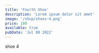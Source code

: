 ```yaml
---
title: 'Fourth Shoe'
description: 'Lorem ipsum dolor sit amet'
image: '/shop/shoes-4.png'
price: 100
available: true
pubDate: 'Jul 08 2022'
---
```


shoe 4